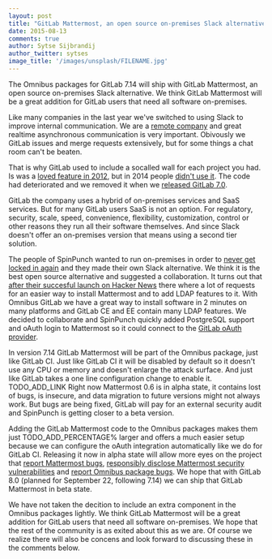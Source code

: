 ```yaml
---
layout: post
title: "GitLab Mattermost, an open source on-premises Slack alternative"
date: 2015-08-13
comments: true
author: Sytse Sijbrandij
author_twitter: sytses
image_title: '/images/unsplash/FILENAME.jpg'
---
```


The Omnibus packages for GitLab 7.14 will ship with GitLab Mattermost, an open source on-premises Slack alternative.
We think GitLab Mattermost will be a great addition for GitLab users that need all software on-premises.

<!-- more -->

Like many companies in the last year we've switched to using Slack to improve internal communication.
We are a [remote company](https://about.gitlab.com/2014/07/03/how-gitlab-works-remotely/) and great realtime asynchronous communication is very important.
Obivously we GitLab issues and merge requests extensively, but for some things a chat room can't be beaten.

That is why GitLab used to include a socalled wall for each project you had.
Is was a [loved feature in 2012](https://twitter.com/gitlab/status/274128115318550531), but in 2014 people [didn't use it](https://twitter.com/gitlab/status/478990520505888769).
The code had deteriorated and we removed it when we [released GitLab 7.0](https://about.gitlab.com/2014/06/22/gitlab-7-dot-0-released/).

GitLab the company uses a hybrid of on-premises services and SaaS services.
But for many GitLab users SaaS is not an option.
For regulatory, security, scale, speed, convenience, flexibility, customization, control or other reasons they run all their software themselves.
And since Slack doesn't offer an on-premises version that means using a second tier solution.

The people of SpinPunch wanted to run on-premises in order to [never get locked in again](TODO_LINK_TO_ARTICLE) and they made their own Slack alternative.
We think it is the best open source alternative and suggested a collaboration.
It turns out that [after their succesful launch on Hacker News](https://news.ycombinator.com/item?id=9770322) there where a lot of requests for an easier way to install Mattermost and to add LDAP features to it.
With Omnibus GitLab we have a great way to install software in 2 minutes on many platforms and GitLab CE and EE contain many LDAP features.
We decided to collaborate and SpinPunch quickly added PostgreSQL support and oAuth login to Mattermost so it could connect to the [GitLab oAuth provider](http://doc.gitlab.com/ce/integration/oauth_provider.html).

In version 7.14 GitLab Mattermost will be part of the Omnibus package, just like GitLab CI.
Just like GitLab CI it will be disabled by default so it doesn't use any CPU or memory and doesn't enlarge the attack surface.
And just like GitLab takes a one line configuration change to enable it. TODO_ADD_LINK
Right now Mattermost 0.6 is in alpha state, it contains lost of bugs, is insecure, and data migration to future versions might not always work.
But bugs are being fixed, GitLab will pay for an external security audit and SpinPunch is getting closer to a beta version.

Adding the GitLab Mattermost code to the Omnibus packages makes them just TODO_ADD_PERCENTAGE% larger and offers a much easier setup because we can configure the oAuth integration automatically like we do for GitLab CI.
Releasing it now in alpha state will allow more eyes on the project that [report Mattermost bugs](https://github.com/mattermost/platform/issues/), [responsibly disclose Mattermost security vulnerabilities](http://www.mattermost.org/responsible-disclosure-policy/) and [report Omnibus package bugs](https://gitlab.com/gitlab-org/omnibus-gitlab/issues).
We hope that with GitLab 8.0 (planned for September 22, following 7.14) we can ship that GitLab Mattermost in beta state.

We have not taken the decition to include an extra component in the Omnibus packages lightly.
We think GitLab Mattermost will be a great addition for GitLab users that need all software on-premises.
We hope that the rest of the community is as exited about this as we are.
Of course we realize there will also be concens and look forward to discussing these in the comments below.
